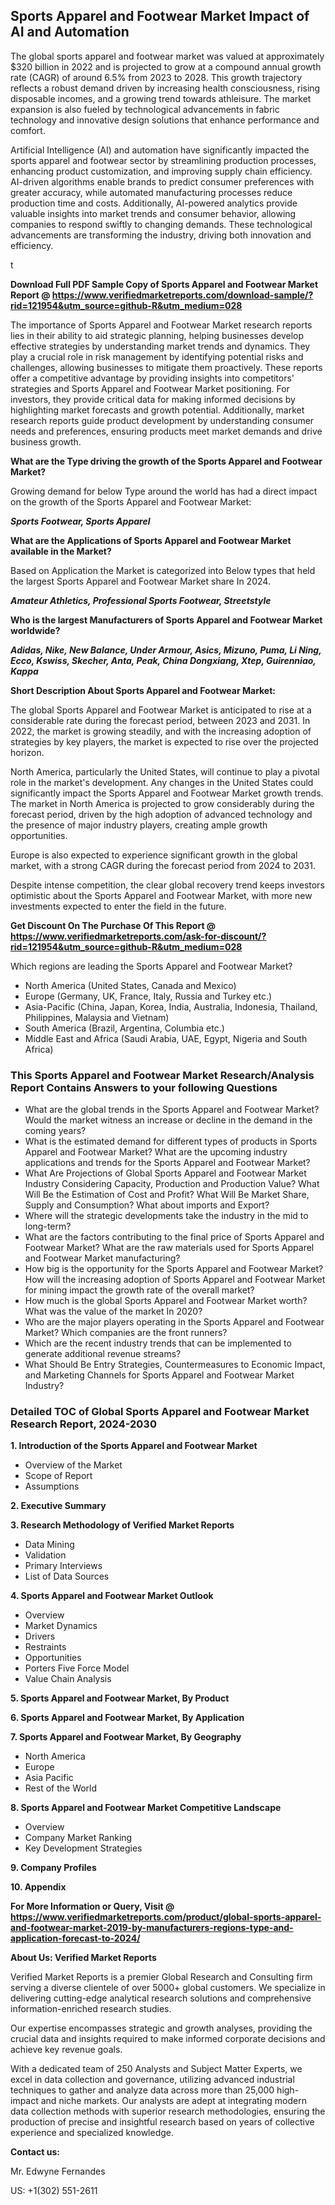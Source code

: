 <h2>Sports Apparel and Footwear Market Impact of AI and Automation</h2><p>The global sports apparel and footwear market was valued at approximately $320 billion in 2022 and is projected to grow at a compound annual growth rate (CAGR) of around 6.5% from 2023 to 2028. This growth trajectory reflects a robust demand driven by increasing health consciousness, rising disposable incomes, and a growing trend towards athleisure. The market expansion is also fueled by technological advancements in fabric technology and innovative design solutions that enhance performance and comfort.</p><p>Artificial Intelligence (AI) and automation have significantly impacted the sports apparel and footwear sector by streamlining production processes, enhancing product customization, and improving supply chain efficiency. AI-driven algorithms enable brands to predict consumer preferences with greater accuracy, while automated manufacturing processes reduce production time and costs. Additionally, AI-powered analytics provide valuable insights into market trends and consumer behavior, allowing companies to respond swiftly to changing demands. These technological advancements are transforming the industry, driving both innovation and efficiency.</p>t</p><p id="" class=""><strong>Download Full PDF Sample Copy of Sports Apparel and Footwear Market Report @ <a href="https://www.verifiedmarketreports.com/download-sample/?rid=121954&utm_source=github-R&utm_medium=028" target="_blank">https://www.verifiedmarketreports.com/download-sample/?rid=121954&utm_source=github-R&utm_medium=028</a></strong></p><p>The importance of&nbsp;Sports Apparel and Footwear Market research reports lies in their ability to aid strategic planning, helping businesses develop effective strategies by understanding market trends and dynamics. They play a crucial role in risk management by identifying potential risks and challenges, allowing businesses to mitigate them proactively. These reports offer a competitive advantage by providing insights into competitors' strategies and Sports Apparel and Footwear Market positioning. For investors, they provide critical data for making informed decisions by highlighting market forecasts and growth potential. Additionally, market research reports guide product development by understanding consumer needs and preferences, ensuring products meet market demands and drive business growth.</p><p><strong>What are the&nbsp;Type driving the growth of the Sports Apparel and Footwear Market?</strong></p><p id="" class="">Growing demand for below Type around the world has had a direct impact on the growth of the Sports Apparel and Footwear Market:</p><em><strong>Sports Footwear, Sports Apparel</strong></em></p><strong>What are the&nbsp;Applications&nbsp;of Sports Apparel and Footwear Market available in the Market?</strong></p><p id="" class="">Based on Application the Market is categorized into Below types that held the largest Sports Apparel and Footwear Market share In 2024.</p><em><strong>Amateur Athletics, Professional Sports Footwear, Streetstyle</strong></em></p><strong>Who is the largest Manufacturers of Sports Apparel and Footwear Market worldwide?</strong></p><p><em><strong>Adidas, Nike, New Balance, Under Armour, Asics, Mizuno, Puma, Li Ning, Ecco, Kswiss, Skecher, Anta, Peak, China Dongxiang, Xtep, Guirenniao, Kappa</strong></em></p><p id="" class=""><strong>Short Description About Sports Apparel and Footwear Market:</strong></p><p>The global Sports Apparel and Footwear Market is anticipated to rise at a considerable rate during the forecast period, between 2023 and 2031. In 2022, the market is growing steadily, and with the increasing adoption of strategies by key players, the market is expected to rise over the projected horizon.</p><p>North America, particularly the United States, will continue to play a pivotal role in the market's development. Any changes in the United States could significantly impact the Sports Apparel and Footwear Market growth trends. The market in North America is projected to grow considerably during the forecast period, driven by the high adoption of advanced technology and the presence of major industry players, creating ample growth opportunities.</p><p>Europe is also expected to experience significant growth in the global market, with a strong CAGR during the forecast period from 2024 to 2031.</p><p>Despite intense competition, the clear global recovery trend keeps investors optimistic about the Sports Apparel and Footwear Market, with more new investments expected to enter the field in the future.</p><p id="" class=""><strong>Get Discount On The Purchase Of This Report @ <a href="https://www.verifiedmarketreports.com/ask-for-discount/?rid=121954&utm_source=github-R&utm_medium=028" target="_blank">https://www.verifiedmarketreports.com/ask-for-discount/?rid=121954&utm_source=github-R&utm_medium=028</a></strong></p>Which regions are leading the Sports Apparel and Footwear Market?</p><ul><li>North America (United States, Canada and Mexico)</li><li>Europe (Germany, UK, France, Italy, Russia and Turkey etc.)</li><li>Asia-Pacific (China, Japan, Korea, India, Australia, Indonesia, Thailand, Philippines, Malaysia and Vietnam)</li><li>South America (Brazil, Argentina, Columbia etc.)</li><li>Middle East and Africa (Saudi Arabia, UAE, Egypt, Nigeria and South Africa)</li></ul><h3 id="" class="">This Sports Apparel and Footwear Market Research/Analysis Report Contains Answers to your following Questions</h3><ul><li>What are the global trends in the Sports Apparel and Footwear Market? Would the market witness an increase or decline in the demand in the coming years?</li><li>What is the estimated demand for different types of products in Sports Apparel and Footwear Market? What are the upcoming industry applications and trends for the Sports Apparel and Footwear Market?</li><li>What Are Projections of Global Sports Apparel and Footwear Market Industry Considering Capacity, Production and Production Value? What Will Be the Estimation of Cost and Profit? What Will Be Market Share, Supply and Consumption? What about imports and Export?</li><li>Where will the strategic developments take the industry in the mid to long-term?</li><li>What are the factors contributing to the final price of Sports Apparel and Footwear Market? What are the raw materials used for Sports Apparel and Footwear Market manufacturing?</li><li>How big is the opportunity for the Sports Apparel and Footwear Market? How will the increasing adoption of Sports Apparel and Footwear Market for mining impact the growth rate of the overall market?</li><li>How much is the global Sports Apparel and Footwear Market worth? What was the value of the market In 2020?</li><li>Who are the major players operating in the Sports Apparel and Footwear Market? Which companies are the front runners?</li><li>Which are the recent industry trends that can be implemented to generate additional revenue streams?</li><li>What Should Be Entry Strategies, Countermeasures to Economic Impact, and Marketing Channels for Sports Apparel and Footwear Market Industry?</li></ul><h3 id="" class="">Detailed TOC of Global Sports Apparel and Footwear Market Research Report, 2024-2030</h3><p id="" class=""><strong>1. Introduction of the Sports Apparel and Footwear Market</strong></p><ul><li>Overview of the Market</li><li>Scope of Report</li><li>Assumptions</li></ul><p id="" class=""><strong>2. Executive Summary</strong></p><p id="" class=""><strong>3. Research Methodology of Verified Market Reports</strong></p><ul><li>Data Mining</li><li>Validation</li><li>Primary Interviews</li><li>List of Data Sources</li></ul><p id="" class=""><strong>4. Sports Apparel and Footwear Market Outlook</strong></p><ul><li>Overview</li><li>Market Dynamics</li><li>Drivers</li><li>Restraints</li><li>Opportunities</li><li>Porters Five Force Model</li><li>Value Chain Analysis</li></ul><p id="" class=""><strong>5. Sports Apparel and Footwear Market, By Product</strong></p><p id="" class=""><strong>6. Sports Apparel and Footwear Market, By Application</strong></p><p id="" class=""><strong>7. Sports Apparel and Footwear Market, By Geography</strong></p><ul><li>North America</li><li>Europe</li><li>Asia Pacific</li><li>Rest of the World</li></ul><p id="" class=""><strong>8. Sports Apparel and Footwear Market Competitive Landscape</strong></p><ul><li>Overview</li><li>Company Market Ranking</li><li>Key Development Strategies</li></ul><p id="" class=""><strong>9. Company Profiles</strong></p><p id="" class=""><strong>10. Appendix</strong></p><p id="" class=""><strong>For More Information or Query, Visit @ <a href="https://www.verifiedmarketreports.com/product/global-sports-apparel-and-footwear-market-2019-by-manufacturers-regions-type-and-application-forecast-to-2024/" target="_blank">https://www.verifiedmarketreports.com/product/global-sports-apparel-and-footwear-market-2019-by-manufacturers-regions-type-and-application-forecast-to-2024/</a></strong></p><p id="" class=""><strong>About Us: Verified Market Reports</strong></p><p id="" class="">Verified Market Reports is a premier Global Research and Consulting firm serving a diverse clientele of over 5000+ global customers. We specialize in delivering cutting-edge analytical research solutions and comprehensive information-enriched research studies.</p><p id="" class="">Our expertise encompasses strategic and growth analyses, providing the crucial data and insights required to make informed corporate decisions and achieve key revenue goals.</p><p id="" class="">With a dedicated team of 250 Analysts and Subject Matter Experts, we excel in data collection and governance, utilizing advanced industrial techniques to gather and analyze data across more than 25,000 high-impact and niche markets. Our analysts are adept at integrating modern data collection methods with superior research methodologies, ensuring the production of precise and insightful research based on years of collective experience and specialized knowledge.</p><p id="" class=""><strong>Contact us:</strong></p><p id="" class="">Mr. Edwyne Fernandes</p><p id="" class="">US: +1(302) 551-2611</p>